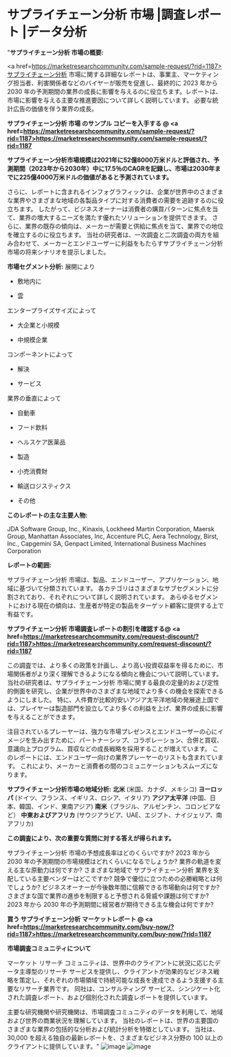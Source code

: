 # サプライチェーン分析 市場 |調査レポート  |データ分析
"<strong>サプライチェーン分析 市場の概要:</strong>

<a href=https://marketresearchcommunity.com/sample-request/?rid=1187>サプライチェーン分析</a> 市場に関する詳細なレポートは、事業主、マーケティング担当者、利害関係者などのバイヤーが販売を促進し、最終的に 2023 年から 2030 年の予測期間の業界の成長に影響を与えるのに役立ちます。レポートは、市場に影響を与える主要な推進要因について詳しく説明しています。 必要な統計広告の価値を伴う業界の成長。

<strong>サプライチェーン分析 市場 のサンプル コピーを入手する @ <a href=https://marketresearchcommunity.com/sample-request/?rid=1187>https://marketresearchcommunity.com/sample-request/?rid=1187</a></strong>

<strong>サプライチェーン分析市場規模は2021年に52億8000万米ドルと評価され、予測期間（2023年から2030年）中に17.5％のCAGRを記録し、市場は2030年までに225億4000万米ドルの価値があると予測されています。</strong>

さらに、レポートに含まれるインフォグラフィックは、企業が世界中のさまざまな業界やさまざまな地域の各製品タイプに対する消費者の需要を追跡するのに役立ちます。 したがって、ビジネスオーナーは消費者の購買パターンに焦点を当て、業界の増大するニーズを満たす優れたソリューションを提供できます。 さらに、業界の既存の傾向は、メーカーが需要と供給に焦点を当て、業界での地位を確立するのに役立ちます。 当社の研究者は、一次調査と二次調査の両方を組み合わせて、メーカーとエンドユーザーに利益をもたらすサプライチェーン分析市場の将来シナリオを提示しました。

<strong>市場セグメント分析:</strong>
展開により



- 敷地内に

- 雲



エンタープライズサイズによって



- 大企業と小規模

- 中規模企業



コンポーネントによって



- 解決

- サービス



業界の垂直によって



- 自動車

- フード飲料

- ヘルスケア医薬品

- 製造

- 小売消費財

- 輸送ロジスティクス

- その他

<strong>このレポートの主な主要人物:</strong>

JDA Software Group, Inc., Kinaxis, Lockheed Martin Corporation, Maersk Group, Manhattan Associates, Inc, Accenture PLC, Aera Technology, Birst, Inc., Capgemini SA, Genpact Limited, International Business Machines Corporation



<strong>レポートの範囲:</strong>

サプライチェーン分析 市場は、製品、エンドユーザー、アプリケーション、地域に基づいて分類されています。 各カテゴリはさまざまなサブセグメントに分割されており、それぞれについて詳しく説明されています。 あらゆるセグメントにおける現在の傾向は、生産者が特定の製品をターゲット顧客に提供する上で有益です。

<strong>サプライチェーン分析 市場調査レポートの割引を確認する@ <a href=https://marketresearchcommunity.com/request-discount/?rid=1187>https://marketresearchcommunity.com/request-discount/?rid=1187</a></strong>

この調査では、より多くの政策を計画し、より高い投資収益率を得るために、市場関係者がより深く理解できるようになる傾向と機会について説明しています。 当社の研究者は、サプライチェーン分析 市場に関する最良の定量的および定性的側面を研究し、企業が世界中のさまざまな地域でより多くの機会を探索できるようにしました。 特に、人件費が比較的安いアジア太平洋地域の発展途上国では、プレイヤーは製造部門を設立してより多くの利益を上げ、業界の成長に影響を与えることができます。

注目されているプレーヤーは、強力な市場プレゼンスとエンドユーザーの心にイメージを生み出すために、パートナーシップ、コラボレーション、合併と買収、意識向上プログラム、買収などの成長戦略を採用することが増えています。 このレポートには、エンドユーザー向けの業界プレーヤーのリストも含まれています。 これにより、メーカーと消費者の間のコミュニケーションもスムーズになります。

<strong>サプライチェーン分析市場の地域分析:</strong>
<strong>北米</strong> (米国、カナダ、メキシコ)
<strong>ヨーロッパ</strong> (ドイツ、フランス、イギリス、ロシア、イタリア)
<strong>アジア太平洋</strong> (中国、日本、韓国、インド、東南アジア)
<strong>南米</strong>（ブラジル、アルゼンチン、コロンビアなど）
<strong>中東およびアフリカ</strong> (サウジアラビア、UAE、エジプト、ナイジェリア、南アフリカ)

<strong>この調査により、次の重要な質問に対する答えが得られます。</strong>

サプライチェーン分析 市場の予想成長率はどのくらいですか? 2023 年から 2030 年の予測期間の市場規模はどれくらいになるでしょうか?
業界の軌道を変える主な原動力は何ですか?
さまざまな地域で サプライチェーン分析 業界を支配している主要ベンダーはどこですか? 競争で優位に立つための必勝戦略とは何でしょうか?
ビジネスオーナーが今後数年間に信頼できる市場動向は何ですか?
さまざまな国で業界の進歩を制限すると予想される脅威や課題は何ですか?
2023 年から 2030 年の予測期間に経営者が期待できる主な機会は何ですか?

<strong>買う サプライチェーン分析 マーケットレポート @ <a href=https://marketresearchcommunity.com/buy-now/?rid=1187>https://marketresearchcommunity.com/buy-now/?rid=1187</a></strong>

<strong>市場調査コミュニティについて</strong>

マーケット リサーチ コミュニティは、世界中のクライアントに状況に応じたデータ主導型のリサーチ サービスを提供し、クライアントが効果的なビジネス戦略を策定し、それぞれの市場領域で持続可能な成長を達成できるよう支援する主要なリサーチ業界です。 同社は、コンサルティング サービス、シンジケート化された調査レポート、および個別化された調査レポートを提供しています。

主要な研究機関や研究機関は、市場調査コミュニティのデータを利用して、地域および世界の商業状況を理解しています。 当社のレポートは、世界の主要国のさまざまな業界の包括的な分析および統計分析を特徴としています。 当社は、30,000 を超える独自の最新レポートを、さまざまなビジネス分野の 100 以上のクライアントに提供しています。"
![image](https://github.com/Gargi1522/MRC/assets/158283091/9f0d952b-3950-4c1c-bafc-1a741b6d20df)
![image](https://github.com/Gargi1522/MRC/assets/158283091/53507ef9-0cf6-465e-a499-b2f4383b26b2)
